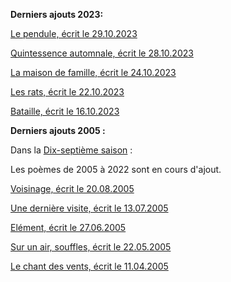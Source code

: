 **Derniers ajouts 2023:**

[Le pendule, écrit le 29.10.2023](./seasons/18_dix_huitieme_saison/le_pendule/)

[Quintessence automnale, écrit le 28.10.2023](./seasons/18_dix_huitieme_saison/quintessence_automnale/)

[La maison de famille, écrit le 24.10.2023](./seasons/18_dix_huitieme_saison/la_maison_de_famille/)

[Les rats, écrit le 22.10.2023](./seasons/18_dix_huitieme_saison/les_rats/)

[Bataille, écrit le 16.10.2023](./seasons/18_dix_huitieme_saison/bataille/)

**Derniers ajouts 2005 :**

Dans la [Dix-septième saison](./seasons/17_dix_septieme_saison/) :

Les poèmes de 2005 à 2022 sont en cours d'ajout.

[Voisinage, écrit le 20.08.2005](./seasons/17_dix_septieme_saison/voisinage/)

[Une dernière visite, écrit le 13.07.2005](./seasons/17_dix_septieme_saison/une_derniere_visite/)

[Elément, écrit le 27.06.2005](./seasons/17_dix_septieme_saison/element/)

[Sur un air, souffles, écrit le 22.05.2005](./seasons/17_dix_septieme_saison/sur_un_air_souffles/)

[Le chant des vents, écrit le 11.04.2005](./seasons/17_dix_septieme_saison/le_chant_des_vents/)
